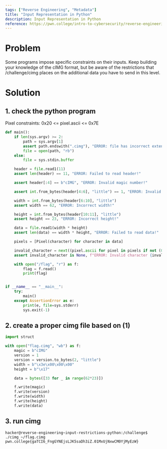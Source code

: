 ```yaml
---
tags: ["Reverse Engineering", "Metadata"]
title: "Input Representation in Python"
description: Input Representation in Python
reference: https://pwn.college/intro-to-cybersecurity/reverse-engineering/
---
```


# Problem

Some programs impose specific constraints on their inputs. Keep building your knowledge of the cIMG format, but be aware of the restrictions that /challenge/cimg places on the additional data you have to send in this level.

# Solution

## 1. check the python program

Pixel constraints: 0x20 <= pixel.ascii <= 0x7E

```python
def main():
    if len(sys.argv) >= 2:
        path = sys.argv[1]
        assert path.endswith(".cimg"), "ERROR: file has incorrect extension"
        file = open(path, "rb")
    else:
        file = sys.stdin.buffer

    header = file.read1(11)
    assert len(header) == 11, "ERROR: Failed to read header!"

    assert header[:4] == b"cIMG", "ERROR: Invalid magic number!"

    assert int.from_bytes(header[4:6], "little") == 1, "ERROR: Invalid version!"

    width = int.from_bytes(header[6:10], "little")
    assert width == 62, "ERROR: Incorrect width!"

    height = int.from_bytes(header[10:11], "little")
    assert height == 23, "ERROR: Incorrect height!"

    data = file.read1(width * height)
    assert len(data) == width * height, "ERROR: Failed to read data!"

    pixels = [Pixel(character) for character in data]

    invalid_character = next((pixel.ascii for pixel in pixels if not (0x20 <= pixel.ascii <= 0x7E)), None)
    assert invalid_character is None, f"ERROR: Invalid character {invalid_character:#04x} in data!"

    with open("/flag", "r") as f:
        flag = f.read()
        print(flag)


if __name__ == "__main__":
    try:
        main()
    except AssertionError as e:
        print(e, file=sys.stderr)
        sys.exit(-1)
```

## 2. create a proper cimg file based on (1)

```python
import struct

with open("flag.cimg", "wb") as f:
    magic = b"cIMG"
    version = 1
    version = version.to_bytes(2, "little")
    width = b"\x3e\x00\x00\x00"
    height = b"\x17"

    data = bytes([33 for _ in range(62*23)])

    f.write(magic)
    f.write(version)
    f.write(width)
    f.write(height)
    f.write(data)
```

## 3. run cimg

```
hacker@reverse-engineering~input-restrictions-python:/challenge$ ./cimg ~/flag.cimg
pwn.college{gaTCI6_FngGYNEjsLJK5saDh3iZ.01MxUjNxwCM0YjMyEzW}
```
